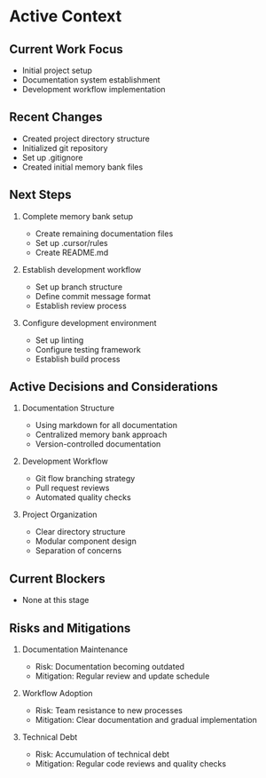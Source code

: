 # Active Context

## Current Work Focus
- Initial project setup
- Documentation system establishment
- Development workflow implementation

## Recent Changes
- Created project directory structure
- Initialized git repository
- Set up .gitignore
- Created initial memory bank files

## Next Steps
1. Complete memory bank setup
   - Create remaining documentation files
   - Set up .cursor/rules
   - Create README.md

2. Establish development workflow
   - Set up branch structure
   - Define commit message format
   - Establish review process

3. Configure development environment
   - Set up linting
   - Configure testing framework
   - Establish build process

## Active Decisions and Considerations
1. Documentation Structure
   - Using markdown for all documentation
   - Centralized memory bank approach
   - Version-controlled documentation

2. Development Workflow
   - Git flow branching strategy
   - Pull request reviews
   - Automated quality checks

3. Project Organization
   - Clear directory structure
   - Modular component design
   - Separation of concerns

## Current Blockers
- None at this stage

## Risks and Mitigations
1. Documentation Maintenance
   - Risk: Documentation becoming outdated
   - Mitigation: Regular review and update schedule

2. Workflow Adoption
   - Risk: Team resistance to new processes
   - Mitigation: Clear documentation and gradual implementation

3. Technical Debt
   - Risk: Accumulation of technical debt
   - Mitigation: Regular code reviews and quality checks 